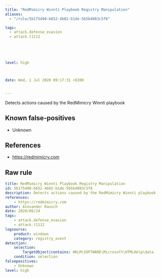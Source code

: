 ```yaml
---
title: "RedMimicry Winnti Playbook Registry Manipulation"
aliases:
  - "/rule/5b175490-b652-4b02-b1de-5b5b4083c5f8"

tags:
  - attack.defense_evasion
  - attack.t1112





level: high



date: Wed, 1 Jul 2020 09:17:31 +0200


---
```


Detects actions caused by the RedMimicry Winnti playbook

<!--more-->


## Known false-positives

* Unknown



## References

* https://redmimicry.com


## Raw rule
```yaml
title: RedMimicry Winnti Playbook Registry Manipulation
id: 5b175490-b652-4b02-b1de-5b5b4083c5f8
description: Detects actions caused by the RedMimicry Winnti playbook
references:
    - https://redmimicry.com
author: Alexander Rausch
date: 2020/06/24
tags:
    - attack.defense_evasion
    - attack.t1112
logsource:
    product: windows
    category: registry_event
detection:
    selection:
        TargetObject|contains: HKLM\SOFTWARE\Microsoft\HTMLHelp\data
    condition: selection
falsepositives:
    - Unknown
level: high

```

